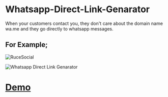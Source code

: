# Whatsapp-Direct-Link-Genarator
When your customers contact you, they don't care about the domain name wa.me and they go directly to whatsapp messages.
## For Example;

![RuceSocial](https://www.blackhatworld.com/attachments/1593638091649-png.138326/)

![Whatsapp Direct Link Genarator](https://www.blackhatworld.com/attachments/1593638538523-png.138327/)

# [Demo](https://rucesocial.com/whatsapp-direkt-link-olusturucu/ "Demo")
